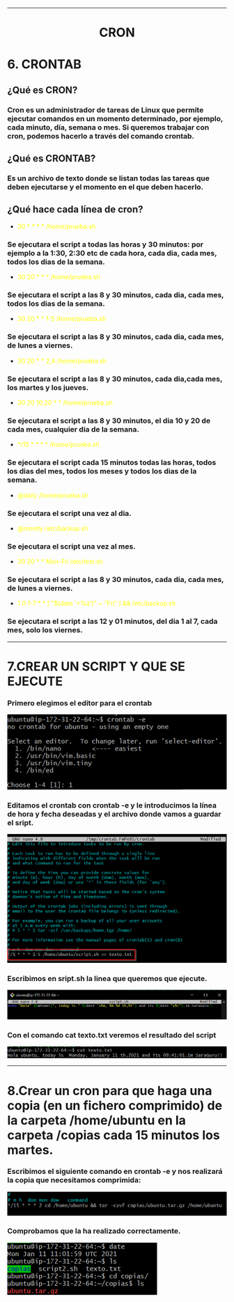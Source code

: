 - - -
# <center>CRON</center> #
# **6. CRONTAB**
## **¿Qué es CRON?**
### Cron es un administrador de tareas de Linux que permite ejecutar comandos en un momento determinado, por ejemplo, cada minuto, día, semana o mes. Si queremos trabajar con cron, podemos hacerlo a través del comando crontab.
## **¿Qué es CRONTAB?**
###  Es un archivo de texto donde se listan todas las tareas que deben ejecutarse y el momento en el que deben hacerlo.
## **¿Qué hace cada línea de cron?**
- <span style="color:YELLOW">30 * * * * /home/prueba.sh</span>
### Se ejecutara el script a todas las horas y 30 minutos: por ejemplo a la 1:30, 2:30 etc de cada hora, cada dia, cada mes, todos los dias de la semana. 
- <span style="color:YELLOW">30 20 * * * /home/prueba.sh</span>
### Se ejecutara el script a las 8 y 30 minutos, cada dia, cada mes, todos los dias de la semana.
- <span style="color:YELLOW">30 20 * * 1-5 /home/prueba.sh</span>
### Se ejecutara el script a las 8 y 30 minutos, cada dia, cada mes, de lunes a viernes. 
- <span style="color:YELLOW">30 20 * * 2,4 /home/prueba.sh</span>
### Se ejecutara el script a las 8 y 30 minutos, cada dia,cada mes, los martes y los jueves.
- <span style="color:YELLOW">30 20 10,20 * * /home/prueba.sh</span>
### Se ejecutara el script a las 8 y 30 minutos, el dia 10 y 20 de cada mes, cualquier dia de la semana.
- <span style="color:YELLOW">*/15 * * * * /home/prueba.sh</span>
### Se ejecutara el script cada 15 minutos todas las horas, todos los dias del mes, todos los meses y todos los dias de la semana.
- <span style="color:YELLOW">@daily /home/prueba.sh </span>
### Se ejecutara el script una vez al dia.
- <span style="color:YELLOW">@montly /etc/backup.sh </span>
### Se ejecutara el script una vez al mes.
- <span style="color:YELLOW">30 20 * * Mon-Fri /etc/test.sh</span>
### Se ejecutara el script a las 8 y 30 minutos, cada dia, cada mes, de lunes a viernes. 
- <span style="color:YELLOW">1 0 1-7 * * [ "$(date '+%a')" = "Fri" ] && /etc/backup.sh</span>
### Se ejecutara el script a las 12 y 01 minutos, del dia 1 al 7, cada mes, solo los viernes.
- - -
# **7.CREAR UN SCRIPT Y QUE SE EJECUTE**
### Primero  elegimos el editor para el crontab
![Sin titulo](https://raw.githubusercontent.com/SaraGuru4/dweb/main/fotos/50.png)
### Editamos el crontab con **crontab -e** y le introducimos la línea de hora y fecha deseadas y el archivo donde vamos a guardar el sript.
![Sin titulo](https://raw.githubusercontent.com/SaraGuru4/dweb/main/fotos/51.png)
### Escribimos en sript.sh la linea que queremos que ejecute.
![Sin titulo](https://raw.githubusercontent.com/SaraGuru4/dweb/main/fotos/52.png)
### Con el comando cat texto.txt veremos el resultado del script
![Sin titulo](https://raw.githubusercontent.com/SaraGuru4/dweb/main/fotos/53.png)
- - -
# **8.Crear un cron para que haga una copia (en un fichero comprimido) de la carpeta /home/ubuntu en la carpeta /copias cada 15 minutos los martes.**
### Escribimos el siguiente comando en crontab -e y nos realizará la copia que necesitamos comprimida:
![Sin titulo](https://raw.githubusercontent.com/SaraGuru4/dweb/main/fotos/54.png)
### Comprobamos que la ha realizado correctamente.
![Sin titulo](https://raw.githubusercontent.com/SaraGuru4/dweb/main/fotos/55.png)

